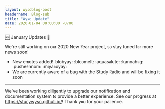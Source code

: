 ```yaml
---
layout: wyscblog-post
headername: Blog-sub
title: "Wysc Update"
date: 2020-01-04 00:00:00 -0700
---
```


🆕 January Updates 🎉

We're still working on our 2020 New Year project, so stay tuned for more news soon!

-  New emotes added! :blobyay: :blobmelt: :aquasalute: :kannahug: :pusheennom: :miyanoyay:
-  We are currently aware of a bug with the Study Radio and will be fixing it soon

---
We've been working diligently to upgrade our notification and documentation system to provide a better experience. See our progress at https://studywysc.github.io/! Thank you for your patience.